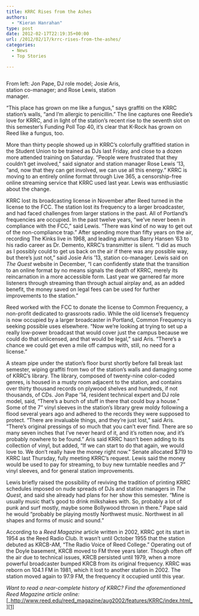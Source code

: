 ```yaml
---
title: KRRC Rises from the Ashes
authors: 
  - "Kieran Hanrahan"
type: post
date: 2012-02-17T22:19:35+00:00
url: /2012/02/17/krrc-rises-from-the-ashes/
categories:
  - News
  - Top Stories

---
```

<div id="attachment_1308" style="width: 310px" class="wp-caption alignright">
  <a href="http://www.reedquest.org/2012/02/krrc-rises-from-the-ashes/krrcsmall/" rel="attachment wp-att-1308"><img class="size-medium wp-image-1308" title="KRRCsmall" src="https://i0.wp.com/www.reedquest.org/wp-content/uploads/2012/02/KRRCsmall-300x200.jpg?resize=300%2C200" alt="" data-recalc-dims="1" /></a>
  
  <p class="wp-caption-text">
    From left: Jon Pape, DJ role model; Josie Aris, station co-manager; and Rose Lewis, station manager.
  </p>
</div>

“This place has grown on me like a fungus,” says graffiti on the KRRC station’s walls, “and I’m allergic to penicillin.” The line captures one Reedie’s love for KRRC, and in light of the station’s recent rise to the seventh slot on this semester’s Funding Poll Top 40, it’s clear that K-Rock has grown on Reed like a fungus, too.

More than thirty people showed up in KRRC’s colorfully graffitied station in the Student Union to be trained as DJs last Friday, and close to a dozen more attended training on Saturday. “People were frustrated that they couldn’t get involved,” said signator and station manager Rose Lewis ’13, “and, now that they can get involved, we can use all this energy.” KRRC is moving to an entirely online format through Live 365, a censorship-free online streaming service that KRRC used last year. Lewis was enthusiastic about the change.

KRRC lost its broadcasting license in November after Reed turned in the license to the FCC. The station lost its frequency to a larger broadcaster, and had faced challenges from larger stations in the past. All of Portland’s frequencies are occupied. In the past twelve years, “we’ve never been in compliance with the FCC,” said Lewis. “There was kind of no way to get out of the non-compliance trap.” After spending more than fifty years on the air, recording The Kinks live in 1968, and leading alumnus Barry Hansen ’63 to his radio career as Dr. Demento, KRRC’s transmitter is silent. “I did as much as I possibly could to get us back on the air if there was any possible way, but there’s just not,” said Josie Aris ’13, station co-manager. Lewis said on _The Quest_ website in December, “I can confidently state that the transition to an online format by no means signals the death of KRRC, merely its reincarnation in a more accessible form. Last year we garnered far more listeners through streaming than through actual airplay and, as an added benefit, the money saved on legal fees can be used for further improvements to the station.”

Reed worked with the FCC to donate the license to Common Frequency, a non-profit dedicated to grassroots radio. While the old license’s frequency is now occupied by a larger broadcaster in Portland, Common Frequency is seeking possible uses elsewhere. “Now we’re looking at trying to set up a really low-power broadcast that would cover just the campus because we could do that unlicensed, and that would be legal,” said Aris. “There’s a chance we could get even a mile off campus with, still, no need for a license.”

A steam pipe under the station’s floor burst shortly before fall break last semester, wiping graffiti from two of the station’s walls and damaging some of KRRC’s library. The library, composed of twenty-nine color-coded genres, is housed in a musty room adjacent to the station, and contains over thirty thousand records on plywood shelves and hundreds, if not thousands, of CDs. Jon Pape ’14, resident technical expert and DJ role model, said, “There’s a bunch of stuff in there that could buy a house.” Some of the 7” vinyl sleeves in the station’s library grew moldy following a flood several years ago and adhered to the records they were supposed to protect. “There are invaluable things, and they’re just lost,” said Aris. “There’s original pressings of so much that you can’t ever find. There are so many seven inches that I’ve never heard of it, and it’s rotten now, and it’s probably nowhere to be found.” Aris said KRRC hasn’t been adding to its collection of vinyl, but added, “If we can start to do that again, we would love to. We don’t really have the money right now.” Senate allocated $719 to KRRC last Thursday, fully meeting KRRC’s request. Lewis said the money would be used to pay for streaming, to buy new turntable needles and 7” vinyl sleeves, and for general station improvements.

Lewis briefly raised the possibility of reviving the tradition of printing KRRC schedules imposed on nude spreads of DJs and station managers in _The Quest_, and said she already had plans for her show this semester. “Mine is usually music that’s good to drink milkshakes with. So, probably a lot of punk and surf mostly, maybe some Bollywood thrown in there.” Pape said he would “probably be playing mostly Northwest music. Northwest in all shapes and forms of music and sound.”

According to a _Reed Magazine_ article written in 2002, KRRC got its start in 1954 as the Reed Radio Club. It wasn’t until October 1955 that the station debuted as KRCB-AM, “The Radio Voice of Reed College.” Operating out of the Doyle basement, KRCB moved to FM three years later. Though often off the air due to technical issues, KRCB persisted until 1979, when a more powerful broadcaster bumped KRCB from its original frequency. KRRC was reborn on 104.1 FM in 1981, which it lost to another station in 2002. The station moved again to 97.9 FM, the frequency it occupied until this year.

_Want to read a near-complete history of KRRC? Find the aforementioned Reed Magazine article online:_ [_http://www.reed.edu/reed_magazine/aug2002/features/KRRC/index.html_][1]

 [1]: http://www.reed.edu/reed_magazine/aug2002/features/KRRC/index.html